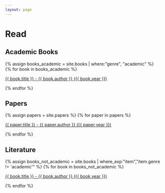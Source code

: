```yaml
---
layout: page
---
```

# Read




## Academic Books

{% assign books_academic = site.books | where:"genre", "academic" %}
{% for book in books_academic %}
<p>
<a href="{{ book.wiki }}" >
{{ book.title }} - {{ book.author }} ({{ book.year }})
</a>
</p>
{% endfor %}

## Papers

{% assign papers = site.papers %}
{% for paper in papers %}
<p>
<a href="{{ paper.link }}" title="{{ paper.citation.html_safe }}">
{{ paper.title }} - {{ paper.author }} ({{ paper.year }})
</a>
</p>
{% endfor %}


## Literature

{% assign books_not_academic = site.books | where_exp:"item","item.genre != 'academic'" %}
{% for book in books_not_academic %}
<p>
<a href="{{ book.wiki }}" >
{{ book.title }} - {{ book.author }} ({{ book.year }})
</a>
</p>
{% endfor %}
